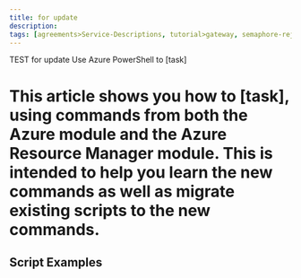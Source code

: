 ```yaml
---
title: for update
description:
tags: [agreements>Service-Descriptions, tutorial>gateway, semaphore-rejected>SAP-Simple-Finance, tutorial>product>sap-ui5, tutorial>Java-Connector-API-(JCo), agreements>maintenance-/-support-agreements, tutorial>Servlets-/-JSP, tutorial>product>mobile, language>Serbian---Latin, 111]
---
```

TEST for update
Use Azure PowerShell to [task] 

# This article shows you how to [task], using commands from both the Azure module and the Azure Resource Manager module. This is intended to help you learn the new commands as well as migrate existing scripts to the new commands.

## Script  Examples
